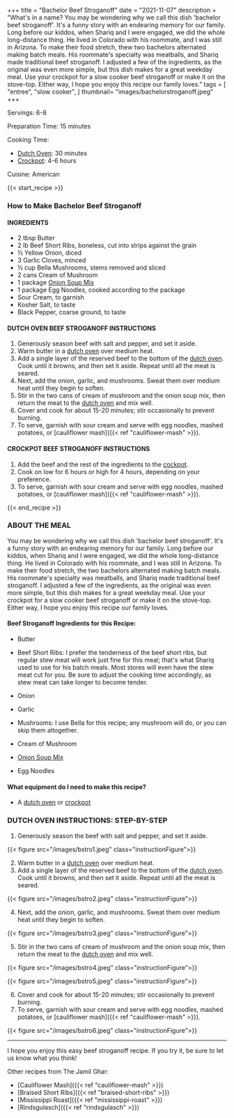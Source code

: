 +++
title = "Bachelor Beef Stroganoff"
date = "2021-11-07"
description = "What's in a name? You may be wondering why we call this dish 'bachelor beef stroganoff'. It's a funny story with an endearing memory for our family. Long before our kiddos, when Shariq and I were engaged, we did the whole long-distance thing. He lived in Colorado with his roommate, and I was still in Arizona. To make their food stretch, thew two bachelors alternated making batch meals. His roommate's specialty was meatballs, and Shariq made traditional beef stroganoff. I adjusted a few of the ingredients, as the original was even more simple, but this dish makes for a great weekday meal. Use your crockpot for a slow cooker beef stroganoff or make it on the stove-top. Either way, I hope you enjoy this recipe our family loves."
tags = [
    "entree",
    "slow cooker", 
]
thumbnail= "images/bachelorstroganoff.jpeg"
+++

Servings: 6-8 <!--more-->

Preparation Time: 15 minutes 

Cooking Time: 

* [Dutch Oven](https://amzn.to/3qf0Yfz): 30 minutes 
* [Crockpot](https://amzn.to/3qetMos): 4-6 hours

Cuisine: American 

{{< start_recipe >}}

### How to Make Bachelor Beef Stroganoff 

#### INGREDIENTS 
 
* 2 tbsp Butter
* 2 lb Beef Short Ribs, boneless, cut into strips against the grain 
* ½ Yellow Onion, diced 
* 3 Garlic Cloves, minced 
* ½ cup Bella Mushrooms, stems removed and sliced 
* 2 cans Cream of Mushroom 
* 1 package [Onion Soup Mix](https://amzn.to/3GXCZY9)
* 1 package Egg Noodles, cooked according to the package
* Sour Cream, to garnish
* Kosher Salt, to taste 
* Black Pepper, coarse ground, to taste

#### DUTCH OVEN BEEF STROGANOFF INSTRUCTIONS 

1. Generously season beef with salt and pepper, and set it aside. 
2. Warm butter in a [dutch oven](https://amzn.to/3qf0Yfz) over medium heat. 
3. Add a single layer of the reserved beef to the bottom of the [dutch oven](https://amzn.to/3qf0Yfz). Cook until it browns, and then set it aside. Repeat until all the meat is seared.  
4. Next, add the onion, garlic, and mushrooms. Sweat them over medium heat until they begin to soften. 
5. Stir in the two cans of cream of mushroom and the onion soup mix, then return the meat to the [dutch oven](https://amzn.to/3qf0Yfz) and mix well.  
6. Cover and cook for about 15-20 minutes; stir occasionally to prevent burning. 
7. To serve, garnish with sour cream and serve with egg noodles, mashed potatoes, or [cauliflower mash]({{< ref "cauliflower-mash" >}}). 

#### CROCKPOT BEEF STROGANOFF INSTRUCTIONS 

1. Add the beef and the rest of the ingredients to the [cockpot](https://amzn.to/3qetMos). 
2. Cook on low for 6 hours or high for 4 hours, depending on your preference.
3. To serve, garnish with sour cream and serve with egg noodles, mashed potatoes, or [cauliflower mash]({{< ref "cauliflower-mash" >}}). 

{{< end_recipe >}}

### ABOUT THE MEAL

You may be wondering why we call this dish 'bachelor beef stroganoff'. It's a funny story with an endearing memory for our family. Long before our kiddos, when Shariq and I were engaged, we did the whole long-distance thing. He lived in Colorado with his roommate, and I was still in Arizona. To make their food stretch, the two bachelors alternated making batch meals. His roommate's specialty was meatballs, and Shariq made traditional beef stroganoff. I adjusted a few of the ingredients, as the original was even more simple, but this dish makes for a great weekday meal. Use your crockpot for a slow cooker beef stroganoff or make it on the stove-top. Either way, I hope you enjoy this recipe our family loves.

#### Beef Stroganoff Ingredients for this Recipe: 

* Butter 

* Beef Short Ribs: I prefer the tenderness of the beef short ribs, but regular stew meat will work just fine for this meal; that's what Shariq used to use for his batch meals. Most stores will even have the stew meat cut for you. Be sure to adjust the cooking time accordingly, as stew meat can take longer to become tender. 

* Onion 

* Garlic 

* Mushrooms: I use Bella for this recipe; any mushroom will do, or you can skip them altogether. 

* Cream of Mushroom 

* [Onion Soup Mix](https://amzn.to/3GXCZY9)

* Egg Noodles 

#### What equipment do I need to make this recipe?

* A [dutch oven](https://amzn.to/3qf0Yfz) or [crockpot](https://amzn.to/3qetMos)

### DUTCH OVEN INSTRUCTIONS: STEP-BY-STEP 

1. Generously season the beef with salt and pepper, and set it aside. 

{{< figure src="/images/bstro1.jpeg" class="instructionFigure">}}

2. Warm butter in a [dutch oven](https://amzn.to/3qf0Yfz) over medium heat. 
3. Add a single layer of the reserved beef to the bottom of the [dutch oven](https://amzn.to/3qf0Yfz). Cook until it browns, and then set it aside. Repeat until all the meat is seared.  

{{< figure src="/images/bstro2.jpeg" class="instructionFigure">}}

4. Next, add the onion, garlic, and mushrooms. Sweat them over medium heat until they begin to soften. 

{{< figure src="/images/bstro3.jpeg" class="instructionFigure">}}

5. Stir in the two cans of cream of mushroom and the onion soup mix, then return the meat to the [dutch oven](https://amzn.to/3qf0Yfz) and mix well.  

{{< figure src="/images/bstro4.jpeg" class="instructionFigure">}}

{{< figure src="/images/bstro5.jpeg" class="instructionFigure">}}

6. Cover and cook for about 15-20 minutes; stir occasionally to prevent burning. 
7. To serve, garnish with sour cream and serve with egg noodles, mashed potatoes, or [cauliflower mash]({{< ref "cauliflower-mash" >}}). 

{{< figure src="/images/bstro6.jpeg" class="instructionFigure">}}

----

I hope you enjoy this easy beef stroganoff recipe. If you try it, be sure to let us know what you think!

Other recipes from The Jamil Ghar:

* [Cauliflower Mash]({{< ref "cauliflower-mash" >}}) 
* [Braised Short Ribs]({{< ref "braised-short-ribs" >}})
* [Mississippi Roast]({{< ref "mississippi-roast" >}})
* [Rindsgulasch]({{< ref "rindsgulasch" >}})
